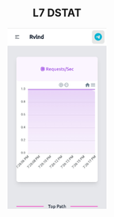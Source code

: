 ## <center>L7 DSTAT</center>

<div align="center">
  <img src="screenshoot/Screenshot_20240129-192627.jpg" width="200">
</div>
